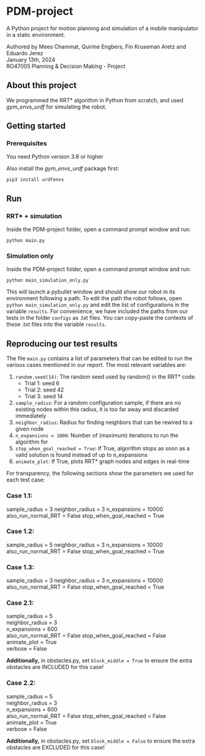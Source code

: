 # PDM-project
A Python project for motion planning and simulation of a mobile manipulator in a static environment.

Authored by Mees Chammat, Quirine Engbers, Fin Kruseman Aretz and Eduardo Jerez\
January 13th, 2024\
RO47005 Planning & Decision Making - Project

## About this project
We programmed the RRT* algorithm in Python from scratch, and used _gym_envs_urdf_ for simulating the robot.

## Getting started
### Prerequisites
You need Python version 3.8 or higher

Also install the _gym_envs_urdf_ package first: 
```
pip3 install urdfenvs
```

## Run
### RRT* + simulation
Inside the PDM-project folder, open a command prompt window and run:
```
python main.py
```
### Simulation only
Inside the PDM-project folder, open a command prompt window and run:
```
python main_simulation_only.py
```

This will launch a pybullet window and should show our robot in its environment following a path.
To edit the path the robot follows, open `python main_simulation_only.py` and edit the list of configurations in the variable `results`. For convenience, we have included the paths from our tests in the folder `configs` as .txt files. You can copy-paste the contexts of these .txt files into the variable `results`.

## Reproducing our test results
The file `main.py` contains a list of parameters that can be edited to run the various cases mentioned in our report. The most relevant variables are:

1. `random.seed(14)`: The random seed used by random() in the RRT* code.
    - Trial 1: seed 6
    - Trial 2: seed 42
    - Trial 3: seed 14
2. `sample_radius`: For a random configuration sample, if there are no existing nodes within this radius, it is too far away and discarded immediately
3. `neighbor_radius`: Radius for finding neighbors that can be rewired to a given node
4. `n_expansions = 1000`: Number of (maximum) iterations to run the algorithm for
5. `stop_when_goal_reached = True`: If True, algorithm stops as soon as a valid solution is found instead of up to n_expansions
6. `animate_plot`: If True, plots RRT* graph nodes and edges in real-time

For transparency, the following sections show the parameters we used for each test case:

### Case 1.1:
sample_radius = 3
neighbor_radius = 3 
n_expansions = 10000
also_run_normal_RRT = False
stop_when_goal_reached = True

### Case 1.2:
sample_radius = 5
neighbor_radius = 3 
n_expansions = 10000
also_run_normal_RRT = False
stop_when_goal_reached = True 

### Case 1.3:
sample_radius = 3
neighbor_radius = 3 
n_expansions = 10000
also_run_normal_RRT = False
stop_when_goal_reached = True

### Case 2.1:
sample_radius = 5	
neighbor_radius = 3 	
n_expansions = 600	
also_run_normal_RRT = False	
stop_when_goal_reached = False	
animate_plot = True 	
verbose = False	

**Additionally,** in obstacles.py, set `block_middle = True` to ensure the extra obstacles are INCLUDED for this case!

### Case 2.2:
sample_radius = 5	
neighbor_radius = 3 	
n_expansions = 600	
also_run_normal_RRT = False	
stop_when_goal_reached = False	
animate_plot = True 	
verbose = False	

**Additionally,** in obstacles.py, set `block_middle = False` to ensure the extra obstacles are EXCLUDED for this case!